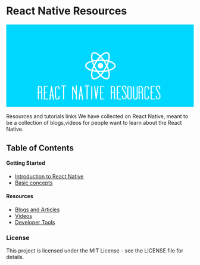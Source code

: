 # React Native Resources

![alt text](https://raw.githubusercontent.com/prabakarviji/react-native-resources/master/logo.png)   


Resources and tutorials links We have collected on React Native, meant to be a collection of blogs,videos for people want to learn about the React Native. 

## Table of Contents

#### Getting Started
- [Introduction to React Native](https://facebook.github.io/react-native/)
- [Basic concepts](https://facebook.github.io/react-native/docs/tutorial.html)


#### Resources
- [Blogs and Articles](./blog_links.md)
- [Videos](./video_links.md)    
- [Developer Tools](./tools_links.md)


### License

This project is licensed under the MIT License - see the LICENSE file for details.





